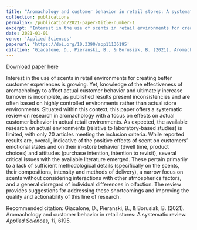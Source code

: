 ```yaml
---
title: "Aromachology and customer behavior in retail stores: A systematic review"
collection: publications
permalink: /publication/2021-paper-title-number-1
excerpt: 'Interest in the use of scents in retail environments for creating better customer experiences is growing. Yet, knowledge of the effectiveness of aromachology to affect actual customer behavior and ultimately increase turnover is incomplete, as published results present inconsistencies and are often based on highly controlled environments rather than actual store environments. Situated within this context, this paper offers a systematic review on research in aromachology with a focus on effects on actual customer behavior in actual retail environments...'
date: 2021-01-01
venue: 'Applied Sciences'
paperurl: 'https://doi.org/10.3390/app11136195'
citation: 'Giacalone, D., Pieranski, B., & Borusiak, B. (2021). Aromachology and customer behavior in retail stores: A systematic review. <i>Applied Sciences, 11</i>, 6195.'
---
```


[Download paper here](https://www.mdpi.com/2076-3417/11/13/6195/pdf)

Interest in the use of scents in retail environments for creating better customer experiences is growing. Yet, knowledge of the effectiveness of aromachology to affect actual customer behavior and ultimately increase turnover is incomplete, as published results present inconsistencies and are often based on highly controlled environments rather than actual store environments. Situated within this context, this paper offers a systematic review on research in aromachology with a focus on effects on actual customer behavior in actual retail environments. As expected, the available research on actual environments (relative to laboratory-based studies) is limited, with only 20 articles meeting the inclusion criteria. While reported results are, overall, indicative of the positive effects of scent on customers’ emotional states and on their in-store behavior (dwell time, product choices) and attitudes (purchase intention, intention to revisit), several critical issues with the available literature emerged. These pertain primarily to a lack of sufficient methodological details (specifically on the scents, their compositions, intensity and methods of delivery), a narrow focus on scents without considering interactions with other atmospherics factors, and a general disregard of individual differences in olfaction. The review provides suggestions for addressing these shortcomings and improving the quality and actionability of this line of research. 

Recommended citation: Giacalone, D., Pieranski, B., & Borusiak, B. (2021). Aromachology and customer behavior in retail stores: A systematic review. <i>Applied Sciences, 11</i>, 6195.
